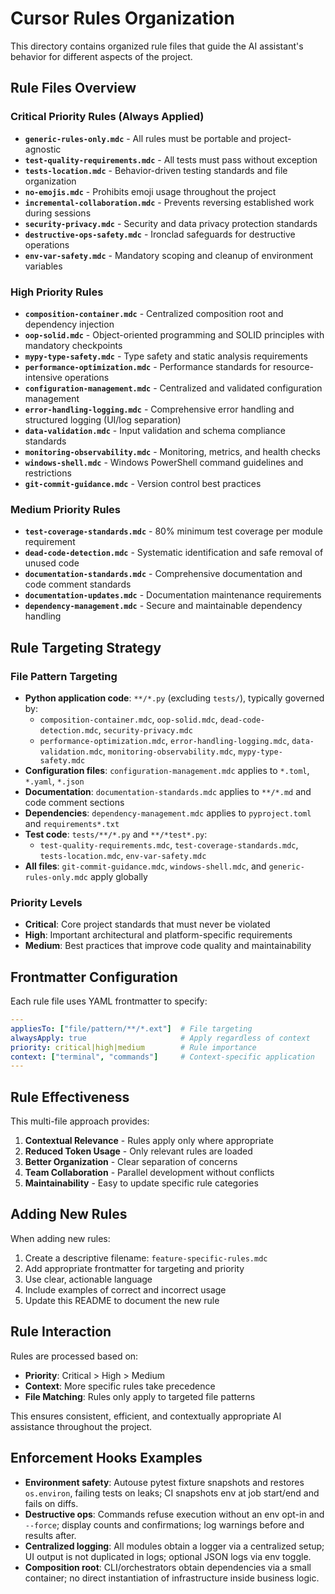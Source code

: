 # Cursor Rules Organization

This directory contains organized rule files that guide the AI assistant's behavior for different aspects of the project.

## Rule Files Overview

### Critical Priority Rules (Always Applied)
- **`generic-rules-only.mdc`** - All rules must be portable and project-agnostic
- **`test-quality-requirements.mdc`** - All tests must pass without exception
- **`tests-location.mdc`** - Behavior-driven testing standards and file organization
- **`no-emojis.mdc`** - Prohibits emoji usage throughout the project
- **`incremental-collaboration.mdc`** - Prevents reversing established work during sessions
- **`security-privacy.mdc`** - Security and data privacy protection standards
- **`destructive-ops-safety.mdc`** - Ironclad safeguards for destructive operations
- **`env-var-safety.mdc`** - Mandatory scoping and cleanup of environment variables

### High Priority Rules
- **`composition-container.mdc`** - Centralized composition root and dependency injection
- **`oop-solid.mdc`** - Object-oriented programming and SOLID principles with mandatory checkpoints
- **`mypy-type-safety.mdc`** - Type safety and static analysis requirements
- **`performance-optimization.mdc`** - Performance standards for resource-intensive operations
- **`configuration-management.mdc`** - Centralized and validated configuration management
- **`error-handling-logging.mdc`** - Comprehensive error handling and structured logging (UI/log separation)
- **`data-validation.mdc`** - Input validation and schema compliance standards
- **`monitoring-observability.mdc`** - Monitoring, metrics, and health checks
- **`windows-shell.mdc`** - Windows PowerShell command guidelines and restrictions
- **`git-commit-guidance.mdc`** - Version control best practices

### Medium Priority Rules
- **`test-coverage-standards.mdc`** - 80% minimum test coverage per module requirement
- **`dead-code-detection.mdc`** - Systematic identification and safe removal of unused code
- **`documentation-standards.mdc`** - Comprehensive documentation and code comment standards
- **`documentation-updates.mdc`** - Documentation maintenance requirements
- **`dependency-management.mdc`** - Secure and maintainable dependency handling

## Rule Targeting Strategy

### File Pattern Targeting
- **Python application code**: `**/*.py` (excluding `tests/`), typically governed by:
  - `composition-container.mdc`, `oop-solid.mdc`, `dead-code-detection.mdc`, `security-privacy.mdc`
  - `performance-optimization.mdc`, `error-handling-logging.mdc`, `data-validation.mdc`, `monitoring-observability.mdc`, `mypy-type-safety.mdc`
- **Configuration files**: `configuration-management.mdc` applies to `*.toml`, `*.yaml`, `*.json`
- **Documentation**: `documentation-standards.mdc` applies to `**/*.md` and code comment sections
- **Dependencies**: `dependency-management.mdc` applies to `pyproject.toml` and `requirements*.txt`
- **Test code**: `tests/**/*.py` and `**/*test*.py`:
  - `test-quality-requirements.mdc`, `test-coverage-standards.mdc`, `tests-location.mdc`, `env-var-safety.mdc`
- **All files**: `git-commit-guidance.mdc`, `windows-shell.mdc`, and `generic-rules-only.mdc` apply globally

### Priority Levels
- **Critical**: Core project standards that must never be violated
- **High**: Important architectural and platform-specific requirements  
- **Medium**: Best practices that improve code quality and maintainability

## Frontmatter Configuration

Each rule file uses YAML frontmatter to specify:

```yaml
---
appliesTo: ["file/pattern/**/*.ext"]  # File targeting
alwaysApply: true                     # Apply regardless of context
priority: critical|high|medium        # Rule importance
context: ["terminal", "commands"]     # Context-specific application
---
```

## Rule Effectiveness

This multi-file approach provides:

1. **Contextual Relevance** - Rules apply only where appropriate
2. **Reduced Token Usage** - Only relevant rules are loaded
3. **Better Organization** - Clear separation of concerns
4. **Team Collaboration** - Parallel development without conflicts
5. **Maintainability** - Easy to update specific rule categories

## Adding New Rules

When adding new rules:

1. Create a descriptive filename: `feature-specific-rules.mdc`
2. Add appropriate frontmatter for targeting and priority
3. Use clear, actionable language
4. Include examples of correct and incorrect usage
5. Update this README to document the new rule

## Rule Interaction

Rules are processed based on:
- **Priority**: Critical > High > Medium
- **Context**: More specific rules take precedence
- **File Matching**: Rules only apply to targeted file patterns

This ensures consistent, efficient, and contextually appropriate AI assistance throughout the project.

## Enforcement Hooks Examples

- **Environment safety**: Autouse pytest fixture snapshots and restores `os.environ`, failing tests on leaks; CI snapshots env at job start/end and fails on diffs.
- **Destructive ops**: Commands refuse execution without an env opt-in and `--force`; display counts and confirmations; log warnings before and results after.
- **Centralized logging**: All modules obtain a logger via a centralized setup; UI output is not duplicated in logs; optional JSON logs via env toggle.
- **Composition root**: CLI/orchestrators obtain dependencies via a small container; no direct instantiation of infrastructure inside business logic.

